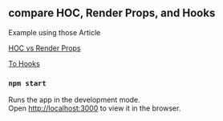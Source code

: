 ## compare HOC, Render Props, and Hooks

Example using those Article

[HOC vs Render Props](https://medium.com/frochu/hoc-%E8%88%87renderprops-%E8%AB%87%E6%88%91%E5%BE%9E%E5%A5%B9%E5%80%91%E8%BA%AB%E4%B8%8A%E5%AD%B8%E5%88%B0%E4%BB%80%E9%BA%BC-2681ab4cc453)

[To Hooks](https://imliyan.com/blogs/article/%E6%8B%A5%E6%8A%B1%20React%20Hooks/)

### `npm start`

Runs the app in the development mode.<br>
Open [http://localhost:3000](http://localhost:3000) to view it in the browser.

